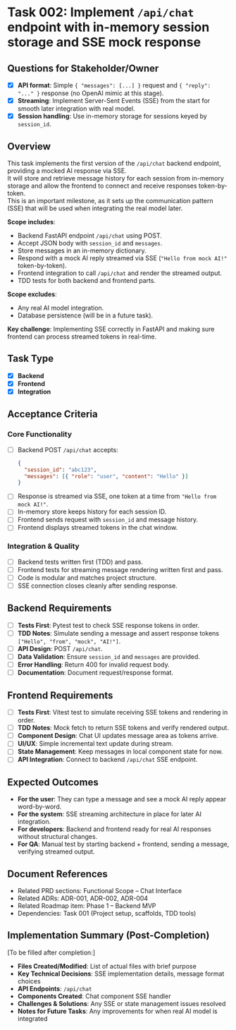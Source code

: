 # Task 002: Implement `/api/chat` endpoint with in-memory session storage and SSE mock response

## Questions for Stakeholder/Owner
- [x] **API format**: Simple `{ "messages": [...] }` request and `{ "reply": "..." }` response (no OpenAI mimic at this stage).
- [x] **Streaming**: Implement Server-Sent Events (SSE) from the start for smooth later integration with real model.
- [x] **Session handling**: Use in-memory storage for sessions keyed by `session_id`.

## Overview
This task implements the first version of the `/api/chat` backend endpoint, providing a mocked AI response via SSE.  
It will store and retrieve message history for each session from in-memory storage and allow the frontend to connect and receive responses token-by-token.  
This is an important milestone, as it sets up the communication pattern (SSE) that will be used when integrating the real model later.

**Scope includes**:
- Backend FastAPI endpoint `/api/chat` using POST.
- Accept JSON body with `session_id` and `messages`.
- Store messages in an in-memory dictionary.
- Respond with a mock AI reply streamed via SSE (`"Hello from mock AI!"` token-by-token).
- Frontend integration to call `/api/chat` and render the streamed output.
- TDD tests for both backend and frontend parts.

**Scope excludes**:
- Any real AI model integration.
- Database persistence (will be in a future task).

**Key challenge**:
Implementing SSE correctly in FastAPI and making sure frontend can process streamed tokens in real-time.

## Task Type
- [x] **Backend**
- [x] **Frontend**
- [x] **Integration**

## Acceptance Criteria
### Core Functionality
- [ ] Backend POST `/api/chat` accepts:
  ```json
  {
    "session_id": "abc123",
    "messages": [{ "role": "user", "content": "Hello" }]
  }
  ```
- [ ] Response is streamed via SSE, one token at a time from `"Hello from mock AI!"`.
- [ ] In-memory store keeps history for each session ID.
- [ ] Frontend sends request with `session_id` and message history.
- [ ] Frontend displays streamed tokens in the chat window.

### Integration & Quality
- [ ] Backend tests written first (TDD) and pass.
- [ ] Frontend tests for streaming message rendering written first and pass.
- [ ] Code is modular and matches project structure.
- [ ] SSE connection closes cleanly after sending response.

## Backend Requirements
- [ ] **Tests First**: Pytest test to check SSE response tokens in order.
- [ ] **TDD Notes**: Simulate sending a message and assert response tokens `["Hello", "from", "mock", "AI!"]`.
- [ ] **API Design**: POST `/api/chat`.
- [ ] **Data Validation**: Ensure `session_id` and `messages` are provided.
- [ ] **Error Handling**: Return 400 for invalid request body.
- [ ] **Documentation**: Document request/response format.

## Frontend Requirements
- [ ] **Tests First**: Vitest test to simulate receiving SSE tokens and rendering in order.
- [ ] **TDD Notes**: Mock fetch to return SSE tokens and verify rendered output.
- [ ] **Component Design**: Chat UI updates message area as tokens arrive.
- [ ] **UI/UX**: Simple incremental text update during stream.
- [ ] **State Management**: Keep messages in local component state for now.
- [ ] **API Integration**: Connect to backend `/api/chat` SSE endpoint.

## Expected Outcomes
- **For the user**: They can type a message and see a mock AI reply appear word-by-word.
- **For the system**: SSE streaming architecture in place for later AI integration.
- **For developers**: Backend and frontend ready for real AI responses without structural changes.
- **For QA**: Manual test by starting backend + frontend, sending a message, verifying streamed output.

## Document References
- Related PRD sections: Functional Scope – Chat Interface
- Related ADRs: ADR-001, ADR-002, ADR-004
- Related Roadmap item: Phase 1 – Backend MVP
- Dependencies: Task 001 (Project setup, scaffolds, TDD tools)

## Implementation Summary (Post-Completion)
[To be filled after completion:]
- **Files Created/Modified**: List of actual files with brief purpose
- **Key Technical Decisions**: SSE implementation details, message format choices
- **API Endpoints**: `/api/chat`
- **Components Created**: Chat component SSE handler
- **Challenges & Solutions**: Any SSE or state management issues resolved
- **Notes for Future Tasks**: Any improvements for when real AI model is integrated
